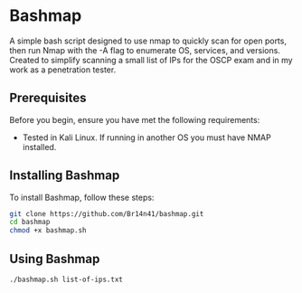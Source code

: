 # Bashmap

A simple bash script designed to use nmap to quickly scan for open ports, then run Nmap with the -A flag to enumerate OS, services, and versions. Created to simplify scanning a small list of IPs for the OSCP exam and in my work as a penetration tester.

## Prerequisites

Before you begin, ensure you have met the following requirements:

* Tested in Kali Linux. If running in another OS you must have NMAP installed.

## Installing Bashmap

To install Bashmap, follow these steps:

```bash
git clone https://github.com/Br14n41/bashmap.git
cd bashmap
chmod +x bashmap.sh
```

## Using Bashmap
```bash
./bashmap.sh list-of-ips.txt
```

